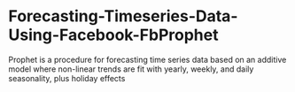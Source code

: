 # Forecasting-Timeseries-Data-Using-Facebook-FbProphet  
Prophet is a procedure for forecasting time series data based on an additive model where non-linear trends are fit with yearly, weekly, and daily seasonality, plus holiday effects
